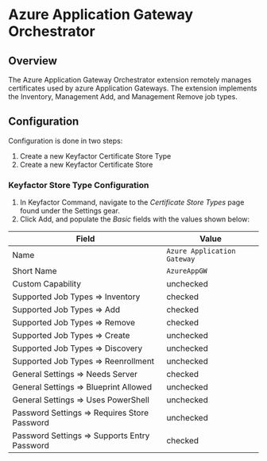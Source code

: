 # Azure Application Gateway Orchestrator

## Overview

The Azure Application Gateway Orchestrator extension remotely manages certificates used by azure 
Application Gateways. The extension implements the Inventory, Management Add, and Management Remove
job types.

## Configuration

Configuration is done in two steps:
1. Create a new Keyfactor Certificate Store Type
2. Create a new Keyfactor Certificate Store

### Keyfactor Store Type Configuration

1. In Keyfactor Command, navigate to the _Certificate Store Types_ page found under the Settings gear.
2. Click Add, and populate the _Basic_ fields with the values shown below:

| Field                                         | Value                       |
|-----------------------------------------------|-----------------------------|
| Name                                          | `Azure Application Gateway` |
| Short Name                                    | `AzureAppGW`                |
| Custom Capability                             | unchecked                   |
| Supported Job Types => Inventory              | checked                     |
| Supported Job Types => Add                    | checked                     |
| Supported Job Types => Remove                 | checked                     |
| Supported Job Types => Create                 | unchecked                   |
| Supported Job Types => Discovery              | unchecked                   |
| Supported Job Types => Reenrollment           | unchecked                   |
| General Settings => Needs Server              | checked                     |
| General Settings => Blueprint Allowed         | unchecked                   |
| General Settings => Uses PowerShell           | unchecked                   |
| Password Settings => Requires Store Password  | unchecked                   |
| Password Settings => Supports Entry Password  | checked                     |
